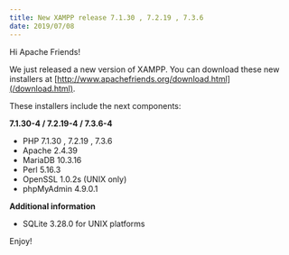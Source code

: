 ```yaml
---
title: New XAMPP release 7.1.30 , 7.2.19 , 7.3.6
date: 2019/07/08
---
```


Hi Apache Friends!

We just released a new version of XAMPP. You can download these new installers at [http://www.apachefriends.org/download.html](/download.html).

These installers include the next components:

**7.1.30-4 / 7.2.19-4 / 7.3.6-4**

- PHP 7.1.30 , 7.2.19 , 7.3.6
- Apache 2.4.39
- MariaDB 10.3.16
- Perl 5.16.3
- OpenSSL 1.0.2s (UNIX only)
- phpMyAdmin 4.9.0.1

**Additional information**

- SQLite 3.28.0 for UNIX platforms

Enjoy!
